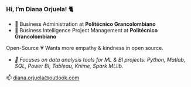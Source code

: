 ### Hi, I’m Diana Orjuela! :cat2:

- :baggage_claim: Business Administration at **Politécnico Grancolombiano**
- :gem: Business Intelligence Project Management at **Politécnico Grancolombiano**

Open-Source :heartpulse: 
Wants more empathy & kindness in open source. 
- *:dart: Focuses on data analysis tools for ML & BI projects: Python, Matlab, SQL, Power BI, Tableau, Knime, Spark MLlib.*

📫 diana.orjuela@outlook.com
<!--
**DIANA-7/DIANA-7** is a ✨ _special_ ✨ repository because its `README.md` (this file) appears on your GitHub profile.

Here are some ideas to get you started:

- 🔭 I’m currently working on ...
- 🌱 I’m currently learning ...
- 👯 I’m looking to collaborate on ...
- 🤔 I’m looking for help with ...
- 💬 Ask me about ...
- 📫 How to reach me: ...
- 😄 Pronouns: ...
- ⚡ Fun fact: ...
-->

